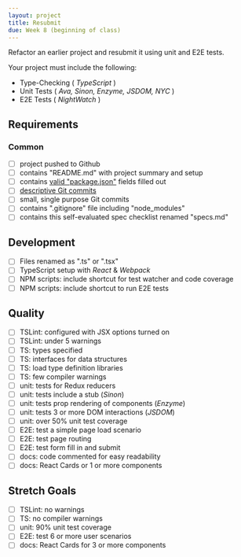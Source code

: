 ```yaml
---
layout: project
title: Resubmit
due: Week 8 (beginning of class)
---
```


Refactor an earlier project and resubmit it using unit and E2E tests.

Your project must include the following:
* Type-Checking ( *TypeScript* )
* Unit Tests ( *Ava, Sinon, Enzyme, JSDOM, NYC* )
* E2E Tests ( *NightWatch* )

## Requirements

### Common
- [ ] project pushed to Github
- [ ] contains "README.md" with project summary and setup
- [ ] contains [valid "package.json"](http://browsenpm.org/package.json) fields filled out
- [ ] [descriptive Git commits](http://chris.beams.io/posts/git-commit/)
- [ ] small, single purpose Git commits
- [ ] contains ".gitignore" file including "node_modules"
- [ ] contains this self-evaluated spec checklist renamed "specs.md"

## Development
- [ ] Files renamed as ".ts" or ".tsx"
- [ ] TypeScript setup with *React* & *Webpack*
- [ ] NPM scripts: include shortcut for test watcher and code coverage
- [ ] NPM scripts: include shortcut to run E2E tests

## Quality
- [ ] TSLint: configured with JSX options turned on
- [ ] TSLint: under 5 warnings
- [ ] TS: types specified
- [ ] TS: interfaces for data structures
- [ ] TS: load type definition libraries
- [ ] TS: few compiler warnings
- [ ] unit: tests for Redux reducers
- [ ] unit: tests include a stub (*Sinon*)
- [ ] unit: tests prop rendering of components (*Enzyme*)
- [ ] unit: tests 3 or more DOM interactions (*JSDOM*)
- [ ] unit: over 50% unit test coverage
- [ ] E2E: test a simple page load scenario
- [ ] E2E: test page routing
- [ ] E2E: test form fill in and submit
- [ ] docs: code commented for easy readability
- [ ] docs: React Cards or 1 or more components

## Stretch Goals
- [ ] TSLint: no warnings
- [ ] TS: no compiler warnings
- [ ] unit: 90% unit test coverage
- [ ] E2E: test 6 or more user scenarios
- [ ] docs: React Cards for 3 or more components
